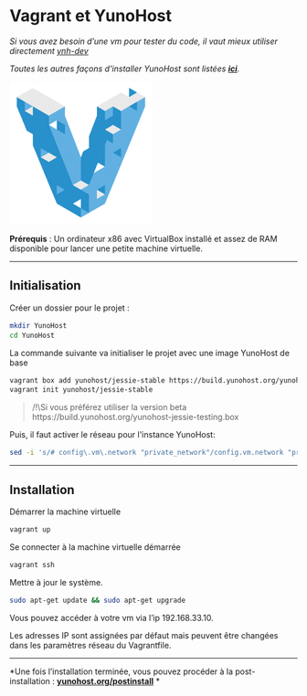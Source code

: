 # Vagrant et YunoHost

*Si vous avez besoin d’une vm pour tester du code, il vaut mieux utiliser directement [ynh-dev](https://github.com/yunohost/ynh-dev)*

*Toutes les autres façons d’installer YunoHost sont listées **[ici](/install_fr)**.*

<img src="/images/vagrant.png" width=250>

**Prérequis** : Un ordinateur x86 avec VirtualBox installé et assez de RAM disponible pour lancer une petite machine virtuelle.

---

## Initialisation

Créer un dossier pour le projet :
```bash
mkdir YunoHost
cd YunoHost
```

La commande suivante va initialiser le projet avec une image YunoHost de base
```bash
vagrant box add yunohost/jessie-stable https://build.yunohost.org/yunohost-jessie-stable.box --provider virtualbox
vagrant init yunohost/jessie-stable
```
<blockquote>
<span class="text-warning">/!\</span>Si vous préférez utiliser la version beta https://build.yunohost.org/yunohost-jessie-testing.box
</blockquote>

Puis, il faut activer le réseau pour l'instance YunoHost:
```bash
sed -i 's/# config\.vm\.network "private_network"/config.vm.network "private_network"/' Vagrantfile
```

---

## Installation

Démarrer la machine virtuelle
```bash
vagrant up
```

Se connecter à la machine virtuelle démarrée
```bash
vagrant ssh
```

Mettre à jour le système.
```bash
sudo apt-get update && sudo apt-get upgrade
```

Vous pouvez accéder à votre vm via l’ip 192.168.33.10.

Les adresses IP sont assignées par défaut mais peuvent être changées dans les paramètres réseau du Vagrantfile.

---

*Une fois l’installation terminée, vous pouvez procéder à la post-installation : **[yunohost.org/postinstall](/postinstall_fr)** *



